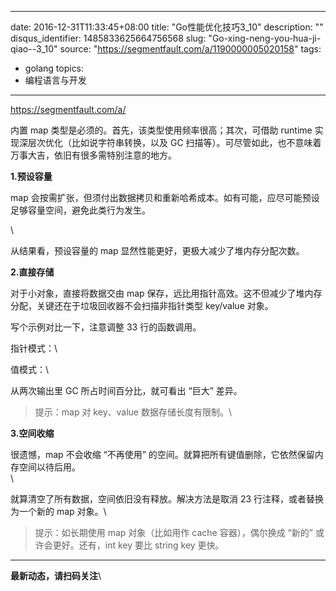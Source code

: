
---
date: 2016-12-31T11:33:45+08:00
title: "Go性能优化技巧3_10"
description: ""
disqus_identifier: 1485833625664756568
slug: "Go-xing-neng-you-hua-ji-qiao--3_10"
source: "https://segmentfault.com/a/1190000005020158"
tags: 
- golang 
topics:
- 编程语言与开发
---

https://segmentfault.com/a/

内置 map 类型是必须的。首先，该类型使用频率很高；其次，可借助 runtime
实现深层次优化（比如说字符串转换，以及 GC
扫描等）。可尽管如此，也不意味着万事大吉，依旧有很多需特别注意的地方。

**1.预设容量**

map
会按需扩张，但须付出数据拷贝和重新哈希成本。如有可能，应尽可能预设足够容量空间，避免此类行为发生。

\

从结果看，预设容量的 map 显然性能更好，更极大减少了堆内存分配次数。

**2.直接存储**

对于小对象，直接将数据交由 map
保存，远比用指针高效。这不但减少了堆内存分配，关键还在于垃圾回收器不会扫描非指针类型
key/value 对象。

写个示例对比一下，注意调整 33 行的函数调用。

指针模式：\

值模式：\

从两次输出里 GC 所占时间百分比，就可看出 “巨大” 差异。

> 提示：map 对 key、value 数据存储长度有限制。\

**3.空间收缩**

很遗憾，map 不会收缩 “不再使用”
的空间。就算把所有键值删除，它依然保留内存空间以待后用。\
\

就算清空了所有数据，空间依旧没有释放。解决方法是取消 23
行注释，或者替换为一个新的 map 对象。\

> 提示：如长期使用 map 对象（比如用作 cache 容器），偶尔换成 “新的”
> 或许会更好。还有，int key 要比 string key 更快。

------------------------------------------------------------------------

**最新动态，请扫码关注**\



